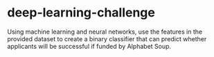 # deep-learning-challenge
Using machine learning and neural networks, use the features in the provided dataset to create a binary classifier that can predict whether applicants will be successful if funded by Alphabet Soup.
